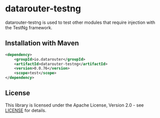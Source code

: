 # datarouter-testng

datarouter-testng is used to test other modules that require injection with the TestNg framework.

## Installation with Maven

```xml
<dependency>
	<groupId>io.datarouter</groupId>
	<artifactId>datarouter-testng</artifactId>
	<version>0.0.76</version>
	<scope>test</scope>
</dependency>
```

## License

This library is licensed under the Apache License, Version 2.0 - see [LICENSE](../LICENSE) for details.
